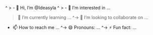 ^ > - 👋 Hi, I’m @Ideasyla
^ > - 👀 I’m interested in ...
> 🌱 I’m currently learning ...
^-> 💞️ I’m looking to collaborate on ...
- 📫 How to reach me ...
^-> 😄 Pronouns: ...
^-> ⚡ Fun fact: ...

<!---
Ideasyla/Ideasyla is a ✨ special ✨ repository because its `README.md` (this file) appears on your GitHub profile.
You can click the Preview link to take a look at your changes.
--->


